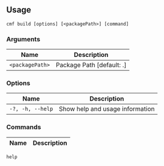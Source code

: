 <!-- BEGIN USAGE -->

Usage
-----

```
cmf build [options] [<packagePath>] [command]
```

### Arguments

Name | Description
---- | -----------
`<packagePath>` | Package Path [default: .]

### Options

Name | Description
---- | -----------
`-?, -h, --help` | Show help and usage information

### Commands

Name | Description
---- | -----------
`help`


<!-- END USAGE -->
